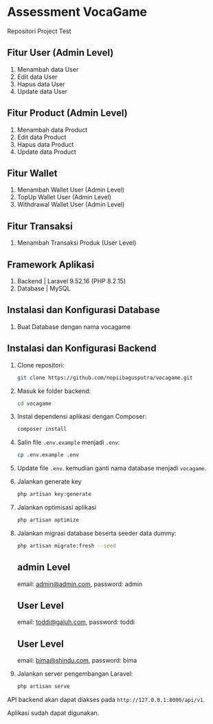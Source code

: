 # Assessment VocaGame

Repositori Project Test

## Fitur User (Admin Level)

1. Menambah data User
2. Edit data User
3. Hapus data User
4. Update data User

## Fitur Product (Admin Level)

1. Menambah data Product
2. Edit data Product
3. Hapus data Product
4. Update data Product

## Fitur Wallet

1. Menambah Wallet User (Admin Level)
2. TopUp Wallet User (Admin Level)
3. Withdrawal Wallet User (Admin Level)

## Fitur Transaksi

1. Menambah Transaksi Produk (User Level)

## Framework Aplikasi

1. Backend | Laravel 9.52.16 (PHP 8.2.15)
2. Database | MySQL

## Instalasi dan Konfigurasi Database

1. Buat Database dengan nama vocagame

## Instalasi dan Konfigurasi Backend

1. Clone repositori:

    ```bash
    git clone https://github.com/nopiibagusputra/vocagame.git
    ```

2. Masuk ke folder backend:

    ```bash
    cd vocagame
    ```

3. Instal dependensi aplikasi dengan Composer:

    ```bash
    composer install
    ```

4. Salin file `.env.example` menjadi `.env`:

    ```bash
    cp .env.example .env
    ```

5. Update file `.env`. kemudian ganti nama database menjadi `vocagame`.

6. Jalankan generate key

    ```bash
    php artisan key:generate
    ```

7. Jalankan optimisasi aplikasi

    ```bash
    php artisan optimize
    ```

8. Jalankan migrasi database beserta seeder data dummy:

    ```bash
    php artisan migrate:fresh --seed
    ```
   
    ## admin Level
    email: admin@admin.com,
    password: admin

    ## User Level
    email: toddi@galuh.com,
    password: toddi

    ## User Level
    email: bima@shindu.com,
    password: bima

10. Jalankan server pengembangan Laravel:

    ```bash
    php artisan serve
    ```

API backend akan dapat diakses pada `http://127.0.0.1:8000/api/v1`.

Aplikasi sudah dapat digunakan.

##
